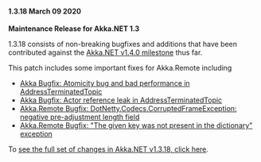 #### 1.3.18 March 09 2020 ####
**Maintenance Release for Akka.NET 1.3**

1.3.18 consists of non-breaking bugfixes and additions that have been contributed against the [Akka.NET v1.4.0 milestone](https://github.com/akkadotnet/akka.net/milestone/17) thus far.

This patch includes some important fixes for Akka.Remote including

* [Akka Bugfix: Atomicity bug and bad performance in AddressTerminatedTopic](https://github.com/akkadotnet/akka.net/issues/4306)
* [Akka Bugfix: Actor reference leak in AddressTerminatedTopic](https://github.com/akkadotnet/akka.net/issues/4304)
* [Akka.Remote Bugfix: DotNetty.Codecs.CorruptedFrameException: negative pre-adjustment length field](https://github.com/akkadotnet/akka.net/issues/3879)
* [Akka.Remote Bugfix: "The given key was not present in the dictionary" exception](https://github.com/akkadotnet/akka.net/issues/4246)

To [see the full set of changes in Akka.NET v1.3.18, click here](https://github.com/akkadotnet/akka.net/releases/tag/1.3.18).
